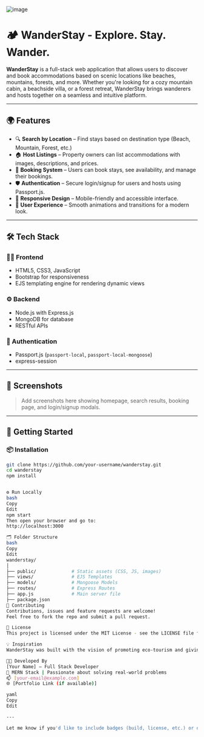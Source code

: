 ![image](https://github.com/user-attachments/assets/05ca959b-1f32-4bad-931f-ad1f869ac355)

# 🏕️ WanderStay - Explore. Stay. Wander.

**WanderStay** is a full-stack web application that allows users to discover and book accommodations based on scenic locations like beaches, mountains, forests, and more. Whether you're looking for a cozy mountain cabin, a beachside villa, or a forest retreat, WanderStay brings wanderers and hosts together on a seamless and intuitive platform.

---

## 🌍 Features

- 🔍 **Search by Location** – Find stays based on destination type (Beach, Mountain, Forest, etc.)
- 🏠 **Host Listings** – Property owners can list accommodations with images, descriptions, and prices.
- 🧳 **Booking System** – Users can book stays, see availability, and manage their bookings.
- 🛡️ **Authentication** – Secure login/signup for users and hosts using Passport.js.
- 📱 **Responsive Design** – Mobile-friendly and accessible interface.
- 🌟 **User Experience** – Smooth animations and transitions for a modern look.

---

## 🛠️ Tech Stack

### 👨‍💻 Frontend
- HTML5, CSS3, JavaScript
- Bootstrap for responsiveness
- EJS templating engine for rendering dynamic views

### ⚙️ Backend
- Node.js with Express.js
- MongoDB for database
- RESTful APIs

### 🔐 Authentication
- Passport.js (`passport-local`, `passport-local-mongoose`)
- express-session

---

## 📸 Screenshots

> Add screenshots here showing homepage, search results, booking page, and login/signup modals.

---

## 🚀 Getting Started

### 📦 Installation

```bash
git clone https://github.com/your-username/wanderstay.git
cd wanderstay
npm install


⚙️ Run Locally
bash
Copy
Edit
npm start
Then open your browser and go to:
http://localhost:3000

🗂️ Folder Structure
bash
Copy
Edit
wanderstay/
│
├── public/             # Static assets (CSS, JS, images)
├── views/              # EJS Templates
├── models/             # Mongoose Models
├── routes/             # Express Routes
├── app.js              # Main server file
├── package.json
🤝 Contributing
Contributions, issues and feature requests are welcome!
Feel free to fork the repo and submit a pull request.

📃 License
This project is licensed under the MIT License - see the LICENSE file for details.

💡 Inspiration
WanderStay was built with the vision of promoting eco-tourism and giving people easy access to nature-based stays across the country. It's not just a stay—it's a Wander Experience 🌲🌊🏔️

👨‍💻 Developed By
[Your Name] – Full Stack Developer
🚀 MERN Stack | Passionate about solving real-world problems
📫 [your-email@example.com]
🌐 [Portfolio Link (if available)]

yaml
Copy
Edit

---

Let me know if you'd like to include badges (build, license, etc.) or deployment links (like Render, Ve
